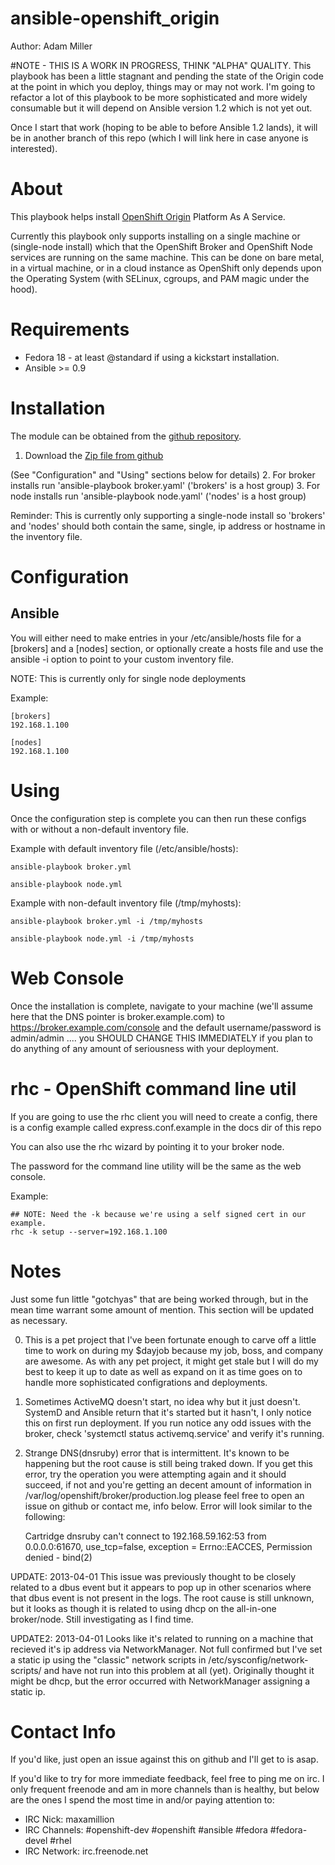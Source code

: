 # ansible-openshift_origin

Author: Adam Miller

#NOTE - THIS IS A WORK IN PROGRESS, THINK "ALPHA" QUALITY.
This playbook has been a little stagnant and pending the state of the Origin 
code at the point in which you deploy, things may or may not work. I'm going to
refactor a lot of this playbook to be more sophisticated and more widely 
consumable but it will depend on Ansible version 1.2 which is not yet out.

Once I start that work (hoping to be able to before Ansible 1.2 lands), it will
be in another branch of this repo (which I will link here in case anyone is 
interested).

# About

This playbook helps install [OpenShift Origin](https://openshift.redhat.com/community/open-source) Platform As A Service.

Currently this playbook only supports installing on a single machine or 
(single-node install) which that the OpenShift Broker and OpenShift Node 
services are running on the same machine. This can be done on bare metal, in a 
virtual machine, or in a cloud instance as OpenShift only depends upon the 
Operating System (with SELinux, cgroups, and PAM magic under the hood).

# Requirements

* Fedora 18 - at least @standard if using a kickstart installation.
* Ansible >= 0.9

# Installation

The module can be obtained from the
[github repository](https://github.com/maxamillion/ansible-openshift_origin).

1. Download the [Zip file from github](https://github.com/maxamillion/ansible-openshift_origin/archive/master.zip)

(See "Configuration" and "Using" sections below for details)
2. For broker installs run 'ansible-playbook broker.yaml' ('brokers' is
a host group)
3. For node installs run 'ansible-playbook node.yaml' ('nodes' is a host 
group)


Reminder: This is currently only supporting a single-node install so 'brokers' 
and 'nodes' should both contain the same, single, ip address or hostname in the
inventory file.

# Configuration

## Ansible
You will either need to make entries in your /etc/ansible/hosts file for a 
[brokers] and a [nodes] section, or optionally create a hosts file and use the 
ansible -i option to point to your custom inventory file.

NOTE: This is currently only for single node deployments

Example:

    [brokers]
    192.168.1.100

    [nodes]
    192.168.1.100


# Using 

Once the configuration step is complete you can then run these configs with or
without a non-default inventory file.

Example with default inventory file (/etc/ansible/hosts):
    
    ansible-playbook broker.yml

    ansible-playbook node.yml

Example with non-default inventory file (/tmp/myhosts):
    
    ansible-playbook broker.yml -i /tmp/myhosts

    ansible-playbook node.yml -i /tmp/myhosts

# Web Console

Once the installation is complete, navigate to your machine (we'll assume here 
that the DNS pointer is broker.example.com) to https://broker.example.com/console
and the default username/password is admin/admin .... you SHOULD CHANGE THIS 
IMMEDIATELY if you plan to do anything of any amount of seriousness with your 
deployment.

# rhc - OpenShift command line util
If you are going to use the rhc client you will need to create a config,
there is a config example called express.conf.example in the docs dir of this
repo

You can also use the rhc wizard by pointing it to your broker node.

The password for the command line utility will be the same as the web console.

Example:

    ## NOTE: Need the -k because we're using a self signed cert in our example.
    rhc -k setup --server=192.168.1.100


# Notes

Just some fun little "gotchyas" that are being worked through, but in the mean
time warrant some amount of mention. This section will be updated as necessary.

0. This is a pet project that I've been fortunate enough to carve off a little 
time to work on during my $dayjob because my job, boss, and company are awesome.
As with any pet project, it might get stale but I will do my best to keep it 
up to date as well as expand on it as time goes on to handle more sophisticated
configrations and deployments.

1. Sometimes ActiveMQ doesn't start, no idea why but it just doesn't. SystemD 
and Ansible return that it's started but it hasn't, I only notice this on first
run deployment. If you run notice any odd issues with the broker, check 
'systemctl status activemq.service' and verify it's running.

2. Strange DNS(dnsruby) error that is intermittent. It's known to be
happening but the root cause is still being traked down. If you get this error, 
try the operation you were attempting again and it should succeed, if not and 
you're getting an decent amount of information in 
/var/log/openshift/broker/production.log please feel free to open an issue on 
github or contact me, info below. Error will look similar to the following:


    Cartridge dnsruby can't connect to 192.168.59.162:53 from 0.0.0.0:61670, 
    use_tcp=false, exception = Errno::EACCES, Permission denied - bind(2)


UPDATE: 2013-04-01
    This issue was previously thought to be closely related to a dbus event but
it appears to pop up in other scenarios where that dbus event is not present in
the logs. The root cause is still unknown, but it looks as though it is related
to using dhcp on the all-in-one broker/node. Still investigating as I find time.

UPDATE2: 2013-04-01
    Looks like it's related to running on a machine that recieved it's ip 
address via NetworkManager. Not full confirmed but I've set a static ip using 
the "classic" network scripts in /etc/sysconfig/network-scripts/ and have not 
run into this problem at all (yet). Originally thought it might be dhcp, but the
error occurred with NetworkManager assigning a static ip.


# Contact Info

If you'd like, just open an issue against this on github and I'll get to is asap.

If you'd like to try for more immediate feedback, feel free to ping me on irc. I
only frequent freenode and am in more channels than is healthy, but below are 
the ones I spend the most time in and/or paying attention to:
- IRC Nick: maxamillion
- IRC Channels: #openshift-dev #openshift #ansible #fedora #fedora-devel #rhel 
- IRC Network: irc.freenode.net
